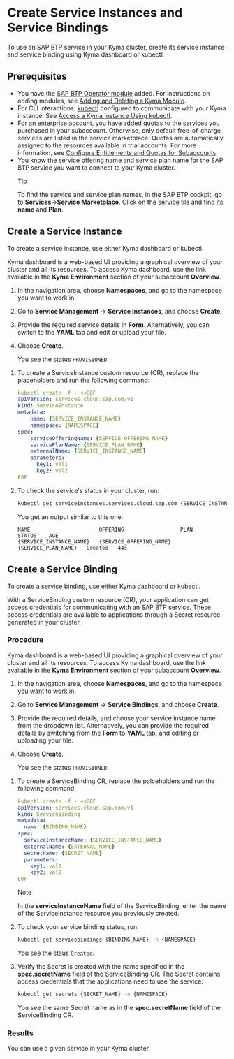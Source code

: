 # Create Service Instances and Service Bindings

To use an SAP BTP service in your Kyma cluster, create its service instance and service binding using Kyma dashboard or kubectl.

## Prerequisites

* You have the [SAP BTP Operator module](README.md) added. For instructions on adding modules, see [Adding and Deleting a Kyma Module](https://help.sap.com/docs/btp/sap-business-technology-platform/enable-and-disable-kyma-module).
* For CLI interactions: [kubectl](https://kubernetes.io/docs/tasks/tools/) configured to communicate with your Kyma instance. See [Access a Kyma Instance Using kubectl](https://help.sap.com/docs/btp/sap-business-technology-platform/access-kyma-instance-using-kubectl?version=Cloud).
* For an enterprise account, you have added quotas to the services you purchased in your subaccount. Otherwise, only default free-of-charge services are listed in the service marketplace. Quotas are automatically assigned to the resources available in trial accounts.
  For more information, see [Configure Entitlements and Quotas for Subaccounts](https://help.sap.com/docs/btp/sap-business-technology-platform/configure-entitlements-and-quotas-for-subaccounts?&version=Cloud).
* You know the service offering name and service plan name for the SAP BTP service you want to connect to your Kyma cluster.
  >[!TIP]
  >To find the service and service plan names, in the SAP BTP cockpit, go to **Services**->**Service Marketplace**. Click on the service tile and find its **name** and **Plan**.

## Create a Service Instance

To create a service instance, use either Kyma dashboard or kubectl.

<Tabs>
<Tab name="Kyma Dashboard">

Kyma dashboard is a web-based UI providing a graphical overview of your cluster and all its resources.
To access Kyma dashboard, use the link available in the **Kyma Environment** section of your subaccount **Overview**.

1. In the navigation area, choose **Namespaces**, and go to the namespace you want to work in.
2. Go to **Service Management** -> **Service Instances**, and choose **Create**.
3. Provide the required service details in **Form**. Alternatively, you can switch to the **YAML** tab and edit or upload your file.
4. Choose **Create**.

   You see the status `PROVISIONED`.
   
</Tab>
<Tab name="kubectl">

1.  To create a ServiceInstance custom resource (CR), replace the placeholders and run the following command:

    ```yaml
    kubectl create -f - <<EOF 
    apiVersion: services.cloud.sap.com/v1
    kind: ServiceInstance
    metadata:
        name: {SERVICE_INSTANCE_NAME}
        namespace: {NAMESPACE} 
    spec:
        serviceOfferingName: {SERVICE_OFFERING_NAME}
        servicePlanName: {SERVICE_PLAN_NAME}
        externalName: {SERVICE_INSTANCE_NAME}
        parameters:
          key1: val1
          key2: val2
    EOF
    ```
    
2.  To check the service's status in your cluster, run:
   
    ```bash
    kubectl get serviceinstances.services.cloud.sap.com {SERVICE_INSTANCE_NAME} -n {NAMESPACE}
    ```

    You get an output similar to this one:

    ```
    NAME                      OFFERING                  PLAN                  STATUS    AGE
    {SERVICE_INSTANCE_NAME}   {SERVICE_OFFERING_NAME}   {SERVICE_PLAN_NAME}   Created   44s
    ```
</Tab>
</Tabs>

## Create a Service Binding

To create a service binding, use either Kyma dashboard or kubectl.

With a ServiceBinding custom resource (CR), your application can get access credentials for communicating with an SAP BTP service.
These access credentials are available to applications through a Secret resource generated in your cluster.

### Procedure

<Tabs>
<Tab name="Kyma Dashboard">

Kyma dashboard is a web-based UI providing a graphical overview of your cluster and all its resources.
To access Kyma dashboard, use the link available in the **Kyma Environment** section of your subaccount **Overview**.

1. In the navigation area, choose **Namespaces**, and go to the namespace you want to work in.
2. Go to **Service Management** -> **Service Bindings**, and choose **Create**.
3. Provide the required details, and choose your service instance name from the dropdown list. Alternatively, you can provide the required details by switching from the **Form** to **YAML** tab, and editing or uploading your file.

4. Choose **Create**.

   You see the status `PROVISIONED`.
</Tab>
<Tab name="kubectl">

1. To create a ServiceBinding CR, replace the palceholders and run the following command:

      ```yaml
      kubectl create -f - <<EOF
      apiVersion: services.cloud.sap.com/v1
      kind: ServiceBinding
      metadata:
        name: {BINDING_NAME}
      spec:
        serviceInstanceName: {SERVICE_INSTANCE_NAME}
        externalName: {EXTERNAL_NAME}
        secretName: {SECRET_NAME}
        parameters:
          key1: val1
          key2: val2   
      EOF        
      ```

    > [!NOTE]
    > In the **serviceInstanceName** field of the ServiceBinding, enter the name of the ServiceInstance resource you previously created.
    
2.  To check your service binding status, run:

    ```bash
    kubectl get servicebindings {BINDING_NAME} -n {NAMESPACE}
    ```

    You see the staus `Created`.

3.  Verify the Secret is created with the name specified in the  **spec.secretName** field of the ServiceBinding CR. The Secret contains access credentials that the applications need to use the service:

    ```bash
    kubectl get secrets {SECRET_NAME} -n {NAMESPACE}
    ```
    You see the same Secret name as in the **spec.secretName** field of the ServiceBinding CR.
</Tab>
</Tabs>

### Results

You can use a given service in your Kyma cluster.
